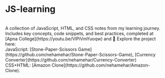 # JS-learning
<br>
A collection of JavaScript, HTML, and CSS notes from my learning journey. Includes key concepts, code snippets, and best practices, completed at [Apna College](https://youtu.be/VlPiVmYuoqw) and 🚀 Explore the project here: 
<br>
JavaScript: [Stone-Paper-Scissors Game](https://github.com/nehamehar/Stone-Paper-Scissors-Game), [Currency Converter](https://github.com/nehamehar/Currency-Converter)
<br>
CSS+HTML: [Amazon Clone](https://github.com/nehamehar/Amazon-Clone).
